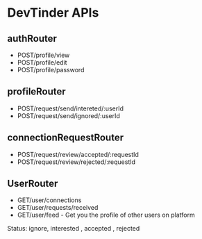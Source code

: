 # DevTinder APIs

## authRouter
- POST/profile/view
- POST/profile/edit
- POST/profile/password

## profileRouter
- POST/request/send/intereted/:userId
- POST/request/send/ignored/:userId

## connectionRequestRouter
- POST/request/review/accepted/:requestId
- POST/request/review/rejected/:requestId

## UserRouter
- GET/user/connections
- GET/user/requests/received
- GET/user/feed - Get you the profile of other users on platform

Status: ignore, interested , accepted , rejected